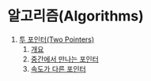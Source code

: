 # 알고리즘(Algorithms)

1. [투 포인터(Two Pointers)](./contents/Two-Pointers.md)
   1. [개요](./contents/Two-Pointers.md#개요)
   2. [중간에서 만나는 포인터](./contents/Two-Pointers.md#중간에서-만나는-포인터)
   3. [속도가 다른 포인터](./contents/Two-Pointers.md#속도가-다른-포인터)

